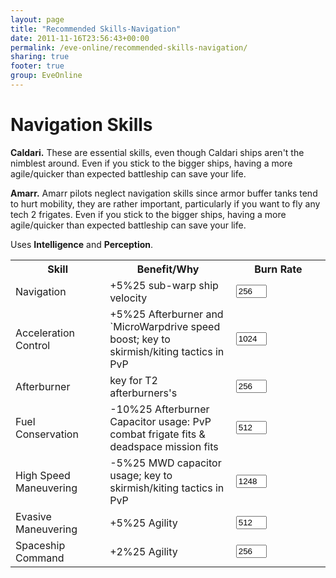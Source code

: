 ```yaml
---
layout: page
title: "Recommended Skills-Navigation"
date: 2011-11-16T23:56:43+00:00
permalink: /eve-online/recommended-skills-navigation/
sharing: true
footer: true
group: EveOnline
---
```


Navigation Skills
================

**Caldari.** These are essential skills, even though Caldari ships aren't the nimblest around. Even if you stick to the bigger ships, having a more agile/quicker than expected battleship can save your life.

**Amarr.** Amarr pilots neglect navigation skills since armor buffer tanks tend to hurt mobility, they are rather important, particularly if you want to fly any tech 2 frigates. Even if you stick to the bigger ships, having a more agile/quicker than expected battleship can save your life.

Uses **Intelligence** and **Perception**. 

<a name='nav'></a>
<table class='table'><tr>
<th width=30%>Skill</th>
<th width=40%>Benefit/Why</th>
<th colspan=2>Burn Rate</th></tr>
<tr>
<td>Navigation</td>
<td>+5%25 sub-warp ship velocity</td>
<td><input type='text' name='IP' value='256' id='IP' class='col-md-2' size='3' /></td></tr>
<tr>
<td>Acceleration Control</td>
<td>+5%25 Afterburner and `MicroWarpdrive speed boost; key to skirmish/kiting tactics in PvP</td>
<td><input type='text' name='IP' value='1024' id='IP' class='col-md-2' size='3' /></td></tr>
<tr>
<td>Afterburner</td>
<td>key for T2 afterburners's</td>
<td><input type='text' name='IP' value='256' id='IP' class='col-md-2' size='3' /></td></tr>
<tr>
<td>Fuel Conservation</td>
<td> -10%25 Afterburner Capacitor usage: PvP combat frigate fits & deadspace mission fits</td>
<td><input type='text' name='IP' value='512' id='IP' class='col-md-2' size='3' /></td></tr>
<tr>
<td>High Speed Maneuvering</td>
<td> -5%25 MWD capacitor usage; key to skirmish/kiting tactics in PvP</td>
<td><input type='text' name='IP' value='1248' id='IP' class='col-md-2' size='3' /></td></tr>
<tr>
<td>Evasive Maneuvering</td>
<td>+5%25 Agility</td>
<td><input type='text' name='IP' value='512' id='IP' class='col-md-2' size='3' /></td></tr>
<tr>
<td>Spaceship Command</td>
<td>+2%25 Agility</td>
<td><input type='text' name='IP' value='256' id='IP' class='col-md-2' size='3' /></td></tr></table>
